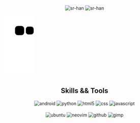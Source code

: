 <div align="center">
  <img align="center" src="https://github-readme-stats.vercel.app/api?username=sr-han&show_icons=true&locale=en&theme=dark&bg_color=00000000&hide_border=true" alt="sr-han" />
  <img align="center" src="https://github-readme-streak-stats.herokuapp.com/?user=sr-han&theme=dark&background=00000000&hide_border=true&ring=67d782&fire=67d782&currStreakLabel=67d782" alt="sr-han" />
</div>

![snake gif](https://github.com/Sr-Han/sr-han/blob/output/github-contribution-grid-snake.svg)

<div style="display: inline_block;"  align="center">
  <h2>Skills && Tools</h2>
  <img align="center" alt="android" src="https://img.shields.io/badge/Android-3DDC84.svg?style=for-the-badge&logo=Android&logoColor=white" />
  <img align="center" alt="python" src="https://img.shields.io/badge/Python-3776AB.svg?style=for-the-badge&logo=Python&logoColor=white" />
  <img align="center" alt="html5" src="https://img.shields.io/badge/HTML5-E34F26.svg?style=for-the-badge&logo=HTML5&logoColor=white" />
  <img align="center" alt="css" src="https://img.shields.io/badge/CSS3-1572B6.svg?style=for-the-badge&logo=CSS3&logoColor=white" />
  <img align="center" alt="javascript" src="https://img.shields.io/badge/JavaScript-F7DF1E.svg?style=for-the-badge&logo=JavaScript&logoColor=black" />
</div>
<div style="display: inline_block;"  align="center"><br/>
  <img align="center" alt="ubuntu" src="https://img.shields.io/badge/Ubuntu-E95420?style=for-the-badge&logo=ubuntu&logoColor=white" />
  <img align="center" alt="neovim" src="https://img.shields.io/badge/NeoVim-%2357A143.svg?&style=for-the-badge&logo=neovim&logoColor=white" />
  <img align="center" alt="github" src="https://img.shields.io/badge/GitHub-181717.svg?style=for-the-badge&logo=GitHub&logoColor=white" />
  <img align="center" alt="gimp" src="https://img.shields.io/badge/GIMP-5C5543.svg?style=for-the-badge&logo=GIMP&logoColor=white" />
</div>
  
</div>
